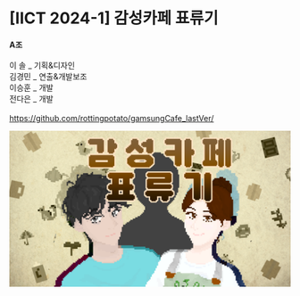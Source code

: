 # [IICT 2024-1] 감성카페 표류기

**A조**&nbsp;&nbsp;&nbsp;&nbsp;  
&nbsp;&nbsp;&nbsp;&nbsp;  
이 솔 _ 기획&디자인&nbsp;&nbsp;&nbsp;&nbsp;  
김경민 _ 연출&개발보조&nbsp;&nbsp;&nbsp;&nbsp;  
이승훈 _ 개발&nbsp;&nbsp;&nbsp;&nbsp;  
전다은 _ 개발&nbsp;&nbsp;&nbsp;&nbsp;  
&nbsp;&nbsp;&nbsp;&nbsp;  
https://github.com/rottingpotato/gamsungCafe_lastVer/

![Alt text](/(assets)common_bg_items/opening_title.png)

